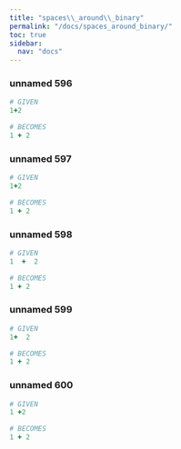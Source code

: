 ```yaml
---
title: "spaces\\_around\\_binary"
permalink: "/docs/spaces_around_binary/"
toc: true
sidebar:
  nav: "docs"
---
```

### unnamed 596
```ruby
# GIVEN
1+2
```
```ruby
# BECOMES
1 + 2
```
### unnamed 597
```ruby
# GIVEN
1+2
```
```ruby
# BECOMES
1 + 2
```
### unnamed 598
```ruby
# GIVEN
1  +  2
```
```ruby
# BECOMES
1 + 2
```
### unnamed 599
```ruby
# GIVEN
1+  2
```
```ruby
# BECOMES
1 + 2
```
### unnamed 600
```ruby
# GIVEN
1 +2
```
```ruby
# BECOMES
1 + 2
```
